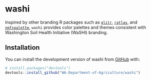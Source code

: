 
<!-- README.md is generated from README.Rmd. Please edit that file -->

# washi

<!-- badges: start -->
<!-- badges: end -->

Inspired by other branding R packages such as
[`glitr`](https://github.com/USAID-OHA-SI/glitr),
[`ratlas`](https://github.com/atlas-aai/ratlas), and
[`nmfspalette`](https://github.com/nmfs-fish-tools/nmfspalette), `washi`
provides color palettes and themes consistent with Washington Soil
Health Initiative (WaSHI) branding.

## Installation

You can install the development version of washi from
[GitHub](https://github.com/) with:

``` r
# install.packages("devtools")
devtools::install_github("WA-Department-of-Agriculture/washi")
```
